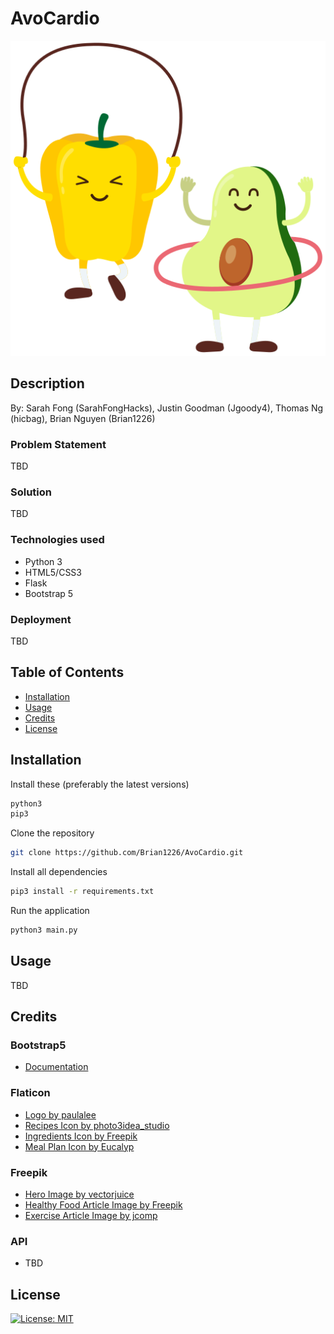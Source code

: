 # AvoCardio
![](/avocardio-logo.png)

## Description

By: Sarah Fong (SarahFongHacks), Justin Goodman (Jgoody4), Thomas Ng (hicbag), Brian Nguyen (Brian1226)

### Problem Statement
TBD

### Solution
TBD

### Technologies used
- Python 3
- HTML5/CSS3
- Flask
- Bootstrap 5

### Deployment
TBD

## Table of Contents
- [Installation](#installation)
- [Usage](#usage)
- [Credits](#credits)
- [License](#license)

## Installation

Install these (preferably the latest versions)
```bash
python3
pip3
```

Clone the repository
```bash
git clone https://github.com/Brian1226/AvoCardio.git
```

Install all dependencies
```bash
pip3 install -r requirements.txt
```

Run the application
```bash
python3 main.py
```

## Usage
TBD

## Credits

### Bootstrap5
- [Documentation](https://getbootstrap.com/docs/5.3/getting-started/introduction/)

### Flaticon
- [Logo by paulalee](https://www.flaticon.com/free-icon/cardio_6774905?term=avocado&page=1&position=68&origin=search&related_id=6774905)
- [Recipes Icon by photo3idea_studio](https://www.flaticon.com/free-icon/recipe_3565418?term=recipe&page=1&position=2&origin=tag&related_id=3565418)
- [Ingredients Icon by Freepik](https://www.flaticon.com/free-icon/harvest_601939?term=ingredients&page=1&position=14&origin=search&related_id=601939)
- [Meal Plan Icon by Eucalyp](https://www.flaticon.com/free-icon/diet_4444154?term=meal+plan&page=1&position=27&origin=search&related_id=4444154)

### Freepik
- [Hero Image by vectorjuice](https://www.freepik.com/free-vector/food-nutritional-quality-illustration_18611142.htm#query=meal%20plan&position=31&from_view=search&track=robertav1)
- [Healthy Food Article Image by Freepik](https://www.freepik.com/free-photo/high-angle-view-healthy-breakfast_2667092.htm#query=healthy%20snacks&position=9&from_view=search&track=robertav1)
- [Exercise Article Image by jcomp](https://www.freepik.com/free-photo/close-up-shoes-female-runner-tying-her-shoes-jogging-exercise_2887337.htm#query=running&position=6&from_view=search&track=sph)

### API
- TBD

## License

[![License: MIT](https://img.shields.io/badge/License-MIT-yellow.svg)](https://opensource.org/licenses/MIT)
